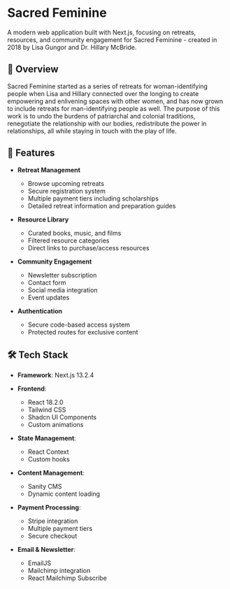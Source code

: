 # Sacred Feminine

A modern web application built with Next.js, focusing on retreats, resources, and community engagement for Sacred Feminine - created in 2018 by Lisa Gungor and Dr. Hillary McBride.

## 🌟 Overview

Sacred Feminine started as a series of retreats for woman-identifying people when Lisa and Hillary connected over the longing to create empowering and enlivening spaces with other women, and has now grown to include retreats for man-identifying people as well. The purpose of this work is to undo the burdens of patriarchal and colonial traditions, renegotiate the relationship with our bodies, redistribute the power in relationships, all while staying in touch with the play of life.

## 💫 Features

- **Retreat Management**
  - Browse upcoming retreats
  - Secure registration system
  - Multiple payment tiers including scholarships
  - Detailed retreat information and preparation guides

- **Resource Library**
  - Curated books, music, and films
  - Filtered resource categories
  - Direct links to purchase/access resources

- **Community Engagement**
  - Newsletter subscription
  - Contact form
  - Social media integration
  - Event updates

- **Authentication**
  - Secure code-based access system
  - Protected routes for exclusive content

## 🛠️ Tech Stack

- **Framework**: Next.js 13.2.4
- **Frontend**:
  - React 18.2.0
  - Tailwind CSS
  - Shadcn UI Components
  - Custom animations
  
- **State Management**: 
  - React Context
  - Custom hooks

- **Content Management**:
  - Sanity CMS
  - Dynamic content loading

- **Payment Processing**:
  - Stripe integration
  - Multiple payment tiers
  - Secure checkout

- **Email & Newsletter**:
  - EmailJS
  - Mailchimp integration
  - React Mailchimp Subscribe
